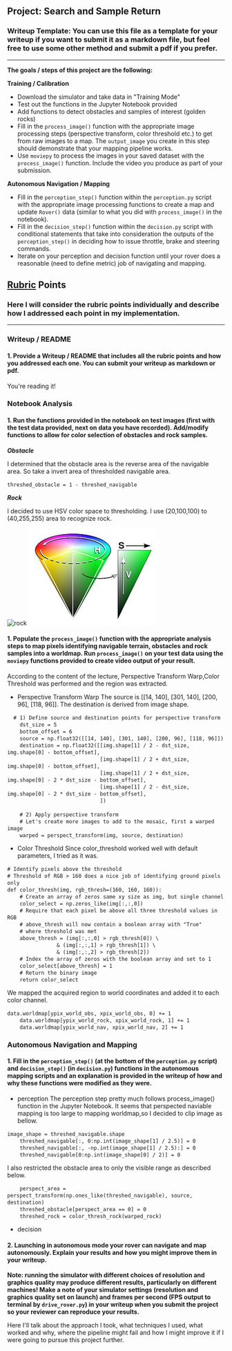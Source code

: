 ## Project: Search and Sample Return
### Writeup Template: You can use this file as a template for your writeup if you want to submit it as a markdown file, but feel free to use some other method and submit a pdf if you prefer.

---


**The goals / steps of this project are the following:**  

**Training / Calibration**  

* Download the simulator and take data in "Training Mode"
* Test out the functions in the Jupyter Notebook provided
* Add functions to detect obstacles and samples of interest (golden rocks)
* Fill in the `process_image()` function with the appropriate image processing steps (perspective transform, color threshold etc.) to get from raw images to a map.  The `output_image` you create in this step should demonstrate that your mapping pipeline works.
* Use `moviepy` to process the images in your saved dataset with the `process_image()` function.  Include the video you produce as part of your submission.

**Autonomous Navigation / Mapping**

* Fill in the `perception_step()` function within the `perception.py` script with the appropriate image processing functions to create a map and update `Rover()` data (similar to what you did with `process_image()` in the notebook). 
* Fill in the `decision_step()` function within the `decision.py` script with conditional statements that take into consideration the outputs of the `perception_step()` in deciding how to issue throttle, brake and steering commands. 
* Iterate on your perception and decision function until your rover does a reasonable (need to define metric) job of navigating and mapping.  

[//]: # (Image References)

[image1]: ./misc/rover_image.jpg
[image2]: ./calibration_images/example_grid1.jpg
[image3]: ./calibration_images/example_rock1.jpg 

## [Rubric](https://review.udacity.com/#!/rubrics/916/view) Points
### Here I will consider the rubric points individually and describe how I addressed each point in my implementation.  

---
### Writeup / README

#### 1. Provide a Writeup / README that includes all the rubric points and how you addressed each one.  You can submit your writeup as markdown or pdf.  

You're reading it!

### Notebook Analysis
#### 1. Run the functions provided in the notebook on test images (first with the test data provided, next on data you have recorded). Add/modify functions to allow for color selection of obstacles and rock samples.

***Obstacle***

I determined that the obstacle area is the reverse area of the navigable area.
So take a invert area of thresholded navigable area.

```
threshed_obstacle = 1 - threshed_navigable
```

***Rock***

I decided to use HSV color space to thresholding.
I use (20,100,100) to (40,255,255) area to recognize rock.

![rock](./calibration_images/example_rock2.jpg)
![hsv](./misc/300px-HSV_cone.jpg)


#### 1. Populate the `process_image()` function with the appropriate analysis steps to map pixels identifying navigable terrain, obstacles and rock samples into a worldmap.  Run `process_image()` on your test data using the `moviepy` functions provided to create video output of your result. 

According to the content of the lecture, Perspective Transform Warp,Color Threshold was performed and the region was extracted.
* Perspective Transform Warp
The source is [[14, 140], [301, 140], [200, 96], [118, 96]].
The destination is derived from image shape.
```
  # 1) Define source and destination points for perspective transform
    dst_size = 5
    bottom_offset = 6
    source = np.float32([[14, 140], [301, 140], [200, 96], [118, 96]])
    destination = np.float32([[img.shape[1] / 2 - dst_size, img.shape[0] - bottom_offset],
                              [img.shape[1] / 2 + dst_size, img.shape[0] - bottom_offset],
                              [img.shape[1] / 2 + dst_size, img.shape[0] - 2 * dst_size - bottom_offset],
                              [img.shape[1] / 2 - dst_size, img.shape[0] - 2 * dst_size - bottom_offset],
                              ])
    
    # 2) Apply perspective transform
    # Let's create more images to add to the mosaic, first a warped image
    warped = perspect_transform(img, source, destination)
```
* Color Threshold
Since color_threshold worked well with default parameters, I tried as it was.
```
# Identify pixels above the threshold
# Threshold of RGB > 160 does a nice job of identifying ground pixels only
def color_thresh(img, rgb_thresh=(160, 160, 160)):
    # Create an array of zeros same xy size as img, but single channel
    color_select = np.zeros_like(img[:,:,0])
    # Require that each pixel be above all three threshold values in RGB
    # above_thresh will now contain a boolean array with "True"
    # where threshold was met
    above_thresh = (img[:,:,0] > rgb_thresh[0]) \
                & (img[:,:,1] > rgb_thresh[1]) \
                & (img[:,:,2] > rgb_thresh[2])
    # Index the array of zeros with the boolean array and set to 1
    color_select[above_thresh] = 1
    # Return the binary image
    return color_select
```

We mapped the acquired region to world coordinates and added it to each color channel.

```
data.worldmap[ypix_world_obs, xpix_world_obs, 0] += 1
    data.worldmap[ypix_world_rock, xpix_world_rock, 1] += 1
    data.worldmap[ypix_world_nav, xpix_world_nav, 2] += 1
```

### Autonomous Navigation and Mapping

#### 1. Fill in the `perception_step()` (at the bottom of the `perception.py` script) and `decision_step()` (in `decision.py`) functions in the autonomous mapping scripts and an explanation is provided in the writeup of how and why these functions were modified as they were.

* perception
The perception step pretty much follows process_image() function in the Jupyter Notebook.
It seems that perspected naviable mapping is too large to mapping worldmap,so I decided to clip image as bellow.
```
image_shape = threshed_navigable.shape
    threshed_navigable[:, 0:np.int(image_shape[1] / 2.5)] = 0
    threshed_navigable[:, -np.int(image_shape[1] / 2.5):] = 0
    threshed_navigable[0:np.int(image_shape[0] / 2)] = 0
``` 
I also restricted the obstacle area to only the visible range as described below.
```
    perspect_area = perspect_transform(np.ones_like(threshed_navigable), source, destination)
    threshed_obstacle[perspect_area == 0] = 0
    threshed_rock = color_thresh_rock(warped_rock)
```

* decision


#### 2. Launching in autonomous mode your rover can navigate and map autonomously.  Explain your results and how you might improve them in your writeup.  




**Note: running the simulator with different choices of resolution and graphics quality may produce different results, particularly on different machines!  Make a note of your simulator settings (resolution and graphics quality set on launch) and frames per second (FPS output to terminal by `drive_rover.py`) in your writeup when you submit the project so your reviewer can reproduce your results.**

Here I'll talk about the approach I took, what techniques I used, what worked and why, where the pipeline might fail and how I might improve it if I were going to pursue this project further.  



